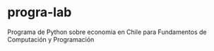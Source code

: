 # progra-lab
Programa de Python sobre economia en Chile para Fundamentos de Computación y Programación
